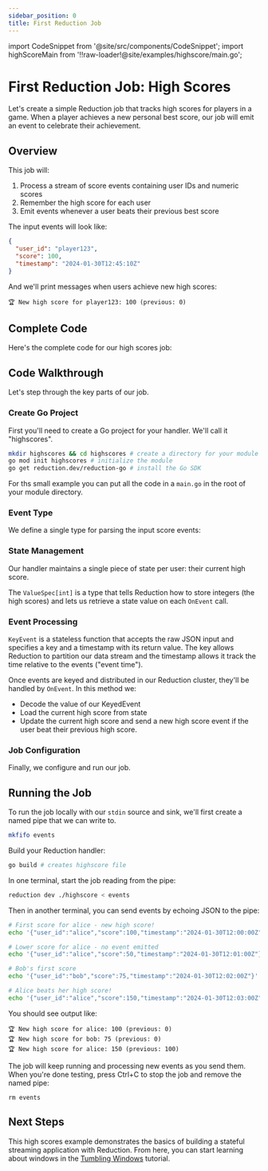 ```yaml
---
sidebar_position: 0
title: First Reduction Job
---
```


import CodeSnippet from '@site/src/components/CodeSnippet';
import highScoreMain from '!!raw-loader!@site/examples/highscore/main.go';

# First Reduction Job: High Scores

Let's create a simple Reduction job that tracks high scores for players in a
game. When a player achieves a new personal best score, our job will emit an
event to celebrate their achievement.

## Overview

This job will:
1. Process a stream of score events containing user IDs and numeric scores
2. Remember the high score for each user
3. Emit events whenever a user beats their previous best score

The input events will look like:

```json
{
  "user_id": "player123",
  "score": 100,
  "timestamp": "2024-01-30T12:45:10Z"
}
```

And we'll print messages when users achieve new high scores:

```
🏆 New high score for player123: 100 (previous: 0)
```

## Complete Code

Here's the complete code for our high scores job:

<CodeSnippet language="go" code={highScoreMain} title="main.go" />

## Code Walkthrough 

Let's step through the key parts of our job.

### Create Go Project

First you'll need to create a Go project for your handler. We'll call it "highscores". 

```bash
mkdir highscores && cd highscores # create a directory for your module
go mod init highscores # initialize the module
go get reduction.dev/reduction-go # install the Go SDK
```

For ths small example you can put all the code in a `main.go` in the root
of your module directory.

### Event Type

We define a single type for parsing the input score events:

<CodeSnippet language="go" marker="score-event" code={highScoreMain} />

### State Management

Our handler maintains a single piece of state per user: their current high score.

<CodeSnippet language="go" marker="handler-struct" code={highScoreMain} />

The `ValueSpec[int]` is a type that tells Reduction how to store integers (the
high scores) and lets us retrieve a state value on each `OnEvent` call.

### Event Processing

`KeyEvent` is a stateless function that accepts the raw JSON input and specifies
a key and a timestamp with its return value. The key allows Reduction to
partition our data stream and the timestamp allows it track the time relative to
the events ("event time").

<CodeSnippet language="go" marker="key-event" code={highScoreMain} />

Once events are keyed and distributed in our Reduction cluster, they'll be
handled by `OnEvent`. In this method we:
* Decode the value of our KeyedEvent
* Load the current high score from state
* Update the current high score and send a new high score event if the user
  beat their previous high score.

<CodeSnippet language="go" marker="on-event" code={highScoreMain} />

### Job Configuration 

Finally, we configure and run our job.

<CodeSnippet language="go" marker="main" code={highScoreMain} />

## Running the Job

To run the job locally with our `stdin` source and sink, we'll first create a
named pipe that we can write to.

```bash
mkfifo events
```

Build your Reduction handler:

```bash
go build # creates highscore file
```

In one terminal, start the job reading from the pipe:

```bash
reduction dev ./highscore < events
```

Then in another terminal, you can send events by echoing JSON to the pipe:

```bash
# First score for alice - new high score!
echo '{"user_id":"alice","score":100,"timestamp":"2024-01-30T12:00:00Z"}' > events

# Lower score for alice - no event emitted
echo '{"user_id":"alice","score":50,"timestamp":"2024-01-30T12:01:00Z"}' > events

# Bob's first score
echo '{"user_id":"bob","score":75,"timestamp":"2024-01-30T12:02:00Z"}' > events

# Alice beats her high score!
echo '{"user_id":"alice","score":150,"timestamp":"2024-01-30T12:03:00Z"}' > events
```

You should see output like:

```
🏆 New high score for alice: 100 (previous: 0)
🏆 New high score for bob: 75 (previous: 0)
🏆 New high score for alice: 150 (previous: 100)
```

The job will keep running and processing new events as you send them. When
you're done testing, press Ctrl+C to stop the job and remove the named pipe:

```
rm events
```

## Next Steps

This high scores example demonstrates the basics of building a stateful
streaming application with Reduction. From here, you can start learning about
windows in the [Tumbling Windows](./tumbling-windows.md) tutorial.
